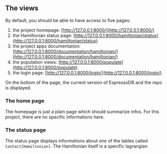 ## The views
By default, you should be able to have access to five pages:
1. the project homepage: [http://127.0.0.1:8000/](http://127.0.0.1:8000/)
2. the Hamiltonian status page: [http://127.0.0.1:8000/hamiltonian/status](http://127.0.0.1:8000/hamiltonian/status)
3. the project apps documentation: [http://127.0.0.1:8000/documentation/hamiltonian/](http://127.0.0.1:8000/documentation/hamiltonian/)
4. the population views: [http://127.0.0.1:8000/populate](http://127.0.0.1:8000/populate)
5. the login page: [http://127.0.0.1:8000/login/](http://127.0.0.1:8000/login/)

On the bottom of the page, the current version of EspressoDB and the repo is displayed.

### The home page

The homepage is just a plain page which should summarize infos.
For this project, there are no specific informations here.

### The status page

The status page displays informations about one of the tables called `Contact[Hamiltonian]`.
The Hamiltonian itself is a specific lagrangian
